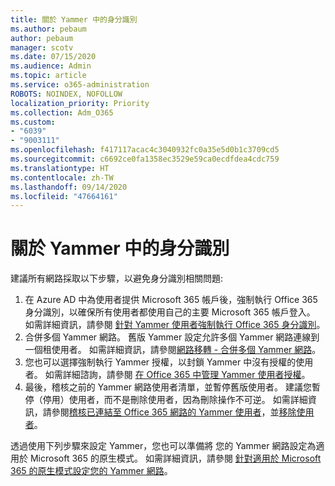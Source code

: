 ```yaml
---
title: 關於 Yammer 中的身分識別
ms.author: pebaum
author: pebaum
manager: scotv
ms.date: 07/15/2020
ms.audience: Admin
ms.topic: article
ms.service: o365-administration
ROBOTS: NOINDEX, NOFOLLOW
localization_priority: Priority
ms.collection: Adm_O365
ms.custom:
- "6039"
- "9003111"
ms.openlocfilehash: f417117acac4c3040932fc0a35e5d0b1c3709cd5
ms.sourcegitcommit: c6692ce0fa1358ec3529e59ca0ecdfdea4cdc759
ms.translationtype: HT
ms.contentlocale: zh-TW
ms.lasthandoff: 09/14/2020
ms.locfileid: "47664161"
---
```

# <a name="about-identity-in-yammer"></a>關於 Yammer 中的身分識別

建議所有網路採取以下步驟，以避免身分識別相關問題:

1. 在 Azure AD 中為使用者提供 Microsoft 365 帳戶後，強制執行 Office 365 身分識別，以確保所有使用者都使用自己的主要 Microsoft 365 帳戶登入。 如需詳細資訊，請參閱 [針對 Yammer 使用者強制執行 Office 365 身分識別](https://docs.microsoft.com/yammer/configure-your-yammer-network/enforce-office-365-identity)。
2. 合併多個 Yammer 網路。 舊版 Yammer 設定允許多個 Yammer 網路連線到一個租使用者。 如需詳細資訊，請參閱[網路移轉 - 合併多個 Yammer 網路](https://docs.microsoft.com/yammer/configure-your-yammer-network/consolidate-multiple-yammer-networks)。
3. 您也可以選擇強制執行 Yammer 授權，以封鎖 Yammer 中沒有授權的使用者。 如需詳細諮詢，請參閱 [在 Office 365 中管理 Yammer 使用者授權](https://docs.microsoft.com/yammer/manage-yammer-users/manage-yammer-licenses-in-office-365)。
4. 最後，稽核之前的 Yammer 網路使用者清單，並暫停舊版使用者。 建議您暫停（停用）使用者，而不是刪除使用者，因為刪除操作不可逆。 如需詳細資訊，請參閱[稽核已連結至 Office 365 網路的 Yammer 使用者](https://docs.microsoft.com/yammer/manage-yammer-users/audit-users-connected-to-office-365)，並[移除使用者](https://docs.microsoft.com/yammer/manage-yammer-users/add-block-or-remove-users#remove-users)。

透過使用下列步驟來設定 Yammer，您也可以準備將 您的 Yammer 網路設定為適用於 Microsoft 365 的原生模式。 如需詳細資訊，請參閱 [針對適用於 Microsoft 365 的原生模式設定您的 Yammer 網路](https://docs.microsoft.com/yammer/configure-your-yammer-network/native-mode)。
